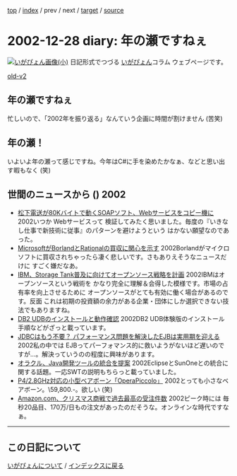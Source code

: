 [top](https://igapyon.github.io/diary/) 
 / [index](https://igapyon.github.io/diary/2002/index.html) 
 / prev 
 / next 
 / [target](https://igapyon.github.io/diary/2002/ig021228.html) 
 / [source](https://github.com/igapyon/diary/blob/gh-pages/2002/ig021228.html.src.md) 

2002-12-28 diary: 年の瀬ですねぇ
=====================================================================================================
[![いがぴょん画像(小)](https://igapyon.github.io/diary/images/iga200306s.jpg "いがぴょん")](https://igapyon.github.io/diary/memo/memoigapyon.html) 日記形式でつづる [いがぴょん](https://igapyon.github.io/diary/memo/memoigapyon.html)コラム ウェブページです。

[old-v2](ig021228-orig.html)

## 年の瀬ですねぇ

忙しいので、「2002年を振り返る」なんていう企画に時間が割けません (苦笑)


## 年の瀬！

いよいよ年の瀬って感じですね。今年はC#に手を染めたかなぁ、などと思い出す暇もなく (笑)

## 世間のニュースから () 2002

* [松下電送が80Kバイトで動くSOAPソフト、Webサービスをコピー機に](http://biztech.nikkeibp.co.jp/wcs/leaf/CID/onair/biztech/elec/222607)  2002いつか Webサービスって 検証してみたく思いました。毎度の『いきなし仕事で新技術に従事』のパターンを避けようという はかない願望なのであった。
* [MicrosoftがBorlandとRationalの買収に関心を示す](http://itpro.nikkeibp.co.jp/free/NT/NEWS/20021216/4/)  2002Borlandがマイクロソフトに買収されちゃったら凄く悲しいです。さもありえそうなニュースだけに すごく嫌だなあ。
* [IBM、Storage Tank普及に向けてオープンソース戦略を計画](http://www.zdnet.co.jp/enterprise/0212/25/epn10.html)  2002IBMはオープンソースという戦術を かなり完全に理解＆会得した模様です。市場の占有率を向上させるために オープンソースがとても有効に働く場合があるのです。反面 これは初期の投資額の余力がある企業・団体にしか選択できない技法でもありますね。
* [DB2 UDBのインストールと動作確認](http://www.atmarkit.co.jp/fxml/rensai2/db202/db202.html)  2002DB2 UDB体験版のインストール手順などがざっと載っています。
* [JDBCはもう不要？ パフォーマンス問題を解決したEJBは実用期を迎える](http://www.atmarkit.co.jp/fjava/special/ejb20/ejb20.html)  2002私の中では EJBってパーフォマンス的に救いようがないほど遅いのですが…。解決っていうのの程度に興味があります。
* [オラクル、Java開発ツールの統合を提案](http://cnet.sphere.ne.jp/Enterprise/News/2002/Item/021220-4.html)  2002EclipseとSunOneとの統合に関する話題。一応SWTの説明もちらっと載っていました。
* [P4/2.8GHz対応の小型ベアボーン「OperaPiccolo」](http://www.zdnet.co.jp/news/0212/25/njbt_06.html)  2002とっても小さなベアボーン。\59,800.-。欲しい (笑)
* [Amazon.com、クリスマス商戦で過去最高の受注件数](http://www.zdnet.co.jp/news/0212/27/nebt_01.html)  2002ピーク時には 毎秒20品目、170万/日もの注文があったのだそうな。オンラインな時代ですなぁ。


----------------------------------------------------------------------------------------------------

## この日記について
[いがぴょんについて](https://igapyon.github.io/diary/memo/memoigapyon.html) / [インデックスに戻る](https://igapyon.github.io/diary/idxall.html)

